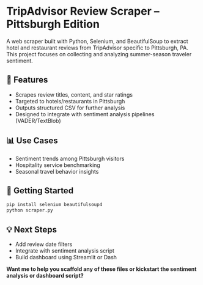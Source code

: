 # TripAdvisor Review Scraper – Pittsburgh Edition

A web scraper built with Python, Selenium, and BeautifulSoup to extract hotel and restaurant reviews from TripAdvisor specific to Pittsburgh, PA. This project focuses on collecting and analyzing summer-season traveler sentiment.

## 🔧 Features
- Scrapes review titles, content, and star ratings
- Targeted to hotels/restaurants in Pittsburgh
- Outputs structured CSV for further analysis
- Designed to integrate with sentiment analysis pipelines (VADER/TextBlob)

## 📊 Use Cases
- Sentiment trends among Pittsburgh visitors
- Hospitality service benchmarking
- Seasonal travel behavior insights

## 🚀 Getting Started
```bash
pip install selenium beautifulsoup4
python scraper.py
```

## 💡 Next Steps
- Add review date filters
- Integrate with sentiment analysis script
- Build dashboard using Streamlit or Dash

**Want me to help you scaffold any of these files or kickstart the sentiment analysis or dashboard script?**
